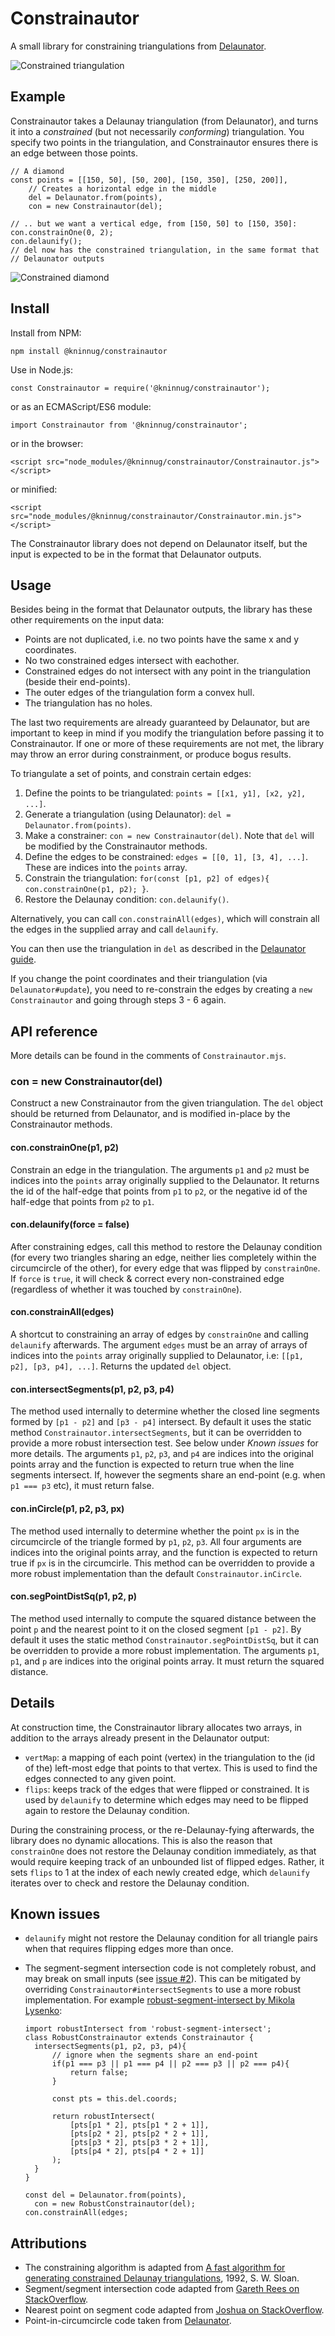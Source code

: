 Constrainautor
==============

A small library for constraining triangulations from [Delaunator](https://github.com/mapbox/delaunator).

![Constrained triangulation](strain.png)

Example
-------

Constrainautor takes a Delaunay triangulation (from Delaunator), and turns it
into a *constrained* (but not necessarily *conforming*) triangulation. You
specify two points in the triangulation, and Constrainautor ensures there is an
edge between those points.

	// A diamond
	const points = [[150, 50], [50, 200], [150, 350], [250, 200]],
		// Creates a horizontal edge in the middle
		del = Delaunator.from(points),
		con = new Constrainautor(del);
	
	// .. but we want a vertical edge, from [150, 50] to [150, 350]:
	con.constrainOne(0, 2);
	con.delaunify();
	// del now has the constrained triangulation, in the same format that
	// Delaunator outputs

![Constrained diamond](diamond.png)

Install
-------

Install from NPM:

	npm install @kninnug/constrainautor
	
Use in Node.js:

	const Constrainautor = require('@kninnug/constrainautor');
	
or as an ECMAScript/ES6 module:

	import Constrainautor from '@kninnug/constrainautor';

or in the browser:

	<script src="node_modules/@kninnug/constrainautor/Constrainautor.js"></script>

or minified:

	<script src="node_modules/@kninnug/constrainautor/Constrainautor.min.js"></script>

The Constrainautor library does not depend on Delaunator itself, but the input
is expected to be in the format that Delaunator outputs.

Usage
-----

Besides being in the format that Delaunator outputs, the library has these other
requirements on the input data:

- Points are not duplicated, i.e. no two points have the same x and y coordinates.
- No two constrained edges intersect with eachother.
- Constrained edges do not intersect with any point in the triangulation (beside
  their end-points).
- The outer edges of the triangulation form a convex hull.
- The triangulation has no holes.

The last two requirements are already guaranteed by Delaunator, but are 
important to keep in mind if you modify the triangulation before passing it to
Constrainautor. If one or more of these requirements are not met, the library
may throw an error during constrainment, or produce bogus results.
  
To triangulate a set of points, and constrain certain edges:

1. Define the points to be triangulated: `points = [[x1, y1], [x2, y2], ...]`.
2. Generate a triangulation (using Delaunator): `del = Delaunator.from(points)`.
3. Make a constrainer: `con = new Constrainautor(del)`. Note that `del` will be
   modified by the Constrainautor methods.
4. Define the edges to be constrained: `edges = [[0, 1], [3, 4], ...]`. These are
   indices into the `points` array.
5. Constrain the triangulation: `for(const [p1, p2] of edges){ con.constrainOne(p1, p2); }`.
6. Restore the Delaunay condition: `con.delaunify()`.

Alternatively, you can call `con.constrainAll(edges)`, which will constrain all
the edges in the supplied array and call `delaunify`.

You can then use the triangulation in `del` as described in the [Delaunator
guide](https://mapbox.github.io/delaunator/).

If you change the point coordinates and their triangulation (via `Delaunator#update`),
you need to re-constrain the edges by creating a `new Constrainautor` and going
through steps 3 - 6 again.

API reference
-------------

More details can be found in the comments of `Constrainautor.mjs`.

### con = new Constrainautor(del)

Construct a new Constrainautor from the given triangulation. The `del` object
should be returned from Delaunator, and is modified in-place by the 
Constrainautor methods.

#### con.constrainOne(p1, p2)

Constrain an edge in the triangulation. The arguments `p1` and `p2` must be
indices into the `points` array originally supplied to the Delaunator. It 
returns the id of the half-edge that points from `p1` to `p2`, or the negative
id of the half-edge that points from `p2` to `p1`.

#### con.delaunify(force = false)

After constraining edges, call this method to restore the Delaunay condition
(for every two triangles sharing an edge, neither lies completely within the
circumcircle of the other), for every edge that was flipped by `constrainOne`.
If `force` is `true`, it will check & correct every non-constrained edge
(regardless of whether it was touched by `constrainOne`).

#### con.constrainAll(edges)

A shortcut to constraining an array of edges by `constrainOne` and calling
`delaunify` afterwards. The argument `edges` must be an array of arrays of 
indices into the `points` array originally supplied to Delaunator, i.e:
`[[p1, p2], [p3, p4], ...]`. Returns the updated `del` object.

#### con.intersectSegments(p1, p2, p3, p4)

The method used internally to determine whether the closed line segments formed
by `[p1 - p2]` and `[p3 - p4]` intersect. By default it uses the static method
`Constrainautor.intersectSegments`, but it can be overridden to provide a more
robust intersection test. See below under *Known issues* for more details. The
arguments `p1`, `p2`, `p3`, and `p4` are indices into the original points array
and the function is expected to return true when the line segments intersect. If,
however the segments share an end-point (e.g. when `p1 === p3` etc), it must
return false.

#### con.inCircle(p1, p2, p3, px)

The method used internally to determine whether the point `px` is in the
circumcircle of the triangle formed by `p1`, `p2`, `p3`. All four arguments are
indices into the original points array, and the function is expected to return
true if `px` is in the circumcirle. This method can be overridden to provide a
more robust implementation than the default `Constrainautor.inCircle`.

#### con.segPointDistSq(p1, p2, p)

The method used internally to compute the squared distance between the point `p`
and the nearest point to it on the closed segment `[p1 - p2]`. By default it
uses the static method `Constrainautor.segPointDistSq`, but it can be overridden
to provide a more robust implementation. The arguments `p1`, `p1`, and `p` are
indices into the original points array. It must return the squared distance.

Details
-------

At construction time, the Constrainautor library allocates two arrays, in 
addition to the arrays already present in the Delaunator output:

- `vertMap`: a mapping of each point (vertex) in the triangulation to the (id of
  the) left-most edge that points to that vertex. This is used to find the edges
  connected to any given point.
- `flips`: keeps track of the edges that were flipped or constrained. It is used
  by `delaunify` to determine which edges may need to be flipped again to 
  restore the Delaunay condition.
  
During the constraining process, or the re-Delaunay-fying afterwards, the 
library does no dynamic allocations. This is also the reason that `constrainOne`
does not restore the Delaunay condition immediately, as that would require 
keeping track of an unbounded list of flipped edges. Rather, it sets `flips` to
1 at the index of each newly created edge, which `delaunify` iterates over to
check and restore the Delaunay condition.

Known issues
------------

- `delaunify` might not restore the Delaunay condition for all triangle pairs
  when that requires flipping edges more than once.
- The segment-segment intersection code is not completely robust, and may break
  on small inputs (see [issue #2](https://github.com/kninnug/constrainautor/issues/2)).
  This can be mitigated by overriding `Constrainautor#intersectSegments` to use
  a more robust implementation. For example [robust-segment-intersect by Mikola
  Lysenko](https://github.com/mikolalysenko/robust-segment-intersect):
  
      import robustIntersect from 'robust-segment-intersect';
      class RobustConstrainautor extends Constrainautor {
      	intersectSegments(p1, p2, p3, p4){
      		// ignore when the segments share an end-point
      		if(p1 === p3 || p1 === p4 || p2 === p3 || p2 === p4){
      			return false;
      		}
      		
      		const pts = this.del.coords;
      		
      		return robustIntersect(
      			[pts[p1 * 2], pts[p1 * 2 + 1]],
      			[pts[p2 * 2], pts[p2 * 2 + 1]],
      			[pts[p3 * 2], pts[p3 * 2 + 1]],
      			[pts[p4 * 2], pts[p4 * 2 + 1]]
      		);
      	}
      }
      
      const del = Delaunator.from(points),
      	con = new RobustConstrainautor(del);
      con.constrainAll(edges;

Attributions
------------

- The constraining algorithm is adapted from [A fast algorithm for generating constrained Delaunay triangulations](https://www.newcastle.edu.au/__data/assets/pdf_file/0019/22519/23_A-fast-algortithm-for-generating-constrained-Delaunay-triangulations.pdf), 1992, S. W. Sloan.
- Segment/segment intersection code adapted from [Gareth Rees on StackOverflow](https://stackoverflow.com/a/565282).
- Nearest point on segment code adapted from [Joshua on StackOverflow](https://stackoverflow.com/a/6853926).
- Point-in-circumcircle code taken from [Delaunator](https://github.com/mapbox/delaunator).
